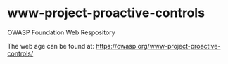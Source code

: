 # www-project-proactive-controls
OWASP Foundation Web Respository

The web age can be found at: 
https://owasp.org/www-project-proactive-controls/
